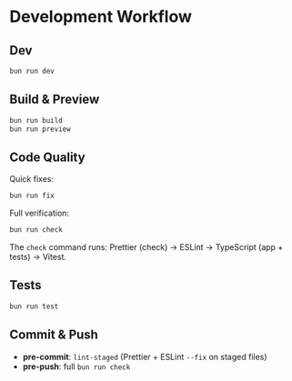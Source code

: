 # Development Workflow

## Dev

```bash
bun run dev
```

## Build & Preview

```bash
bun run build
bun run preview
```

## Code Quality

Quick fixes:

```bash
bun run fix
```

Full verification:

```bash
bun run check
```

The `check` command runs: Prettier (check) → ESLint → TypeScript (app + tests) → Vitest.

## Tests

```bash
bun run test
```

## Commit & Push

- **pre-commit**: `lint-staged` (Prettier + ESLint `--fix` on staged files)
- **pre-push**: full `bun run check`
